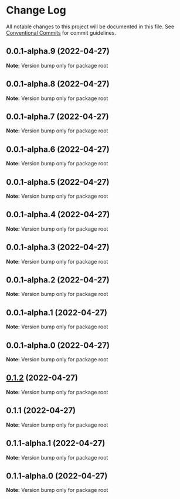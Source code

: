 # Change Log

All notable changes to this project will be documented in this file.
See [Conventional Commits](https://conventionalcommits.org) for commit guidelines.

## 0.0.1-alpha.9 (2022-04-27)

**Note:** Version bump only for package root

## 0.0.1-alpha.8 (2022-04-27)

**Note:** Version bump only for package root

## 0.0.1-alpha.7 (2022-04-27)

**Note:** Version bump only for package root

## 0.0.1-alpha.6 (2022-04-27)

**Note:** Version bump only for package root

## 0.0.1-alpha.5 (2022-04-27)

**Note:** Version bump only for package root

## 0.0.1-alpha.4 (2022-04-27)

**Note:** Version bump only for package root

## 0.0.1-alpha.3 (2022-04-27)

**Note:** Version bump only for package root

## 0.0.1-alpha.2 (2022-04-27)

**Note:** Version bump only for package root

## 0.0.1-alpha.1 (2022-04-27)

**Note:** Version bump only for package root

## 0.0.1-alpha.0 (2022-04-27)

**Note:** Version bump only for package root

## [0.1.2](https://github.com/luigiminardim/next-endpoint/compare/v0.1.1...v0.1.2) (2022-04-27)

**Note:** Version bump only for package root

## 0.1.1 (2022-04-27)

**Note:** Version bump only for package root

## 0.1.1-alpha.1 (2022-04-27)

**Note:** Version bump only for package root

## 0.1.1-alpha.0 (2022-04-27)

**Note:** Version bump only for package root
